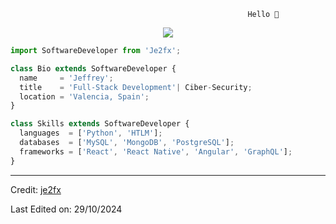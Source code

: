                                                          Hello 👋



<p align="center">
  <img src="https://github.com/thompsonemerson/thompsonemerson/raw/master/cover-thompson.png" />
</p>

```js
import SoftwareDeveloper from 'Je2fx';

class Bio extends SoftwareDeveloper {
  name     = 'Jeffrey';
  title    = 'Full-Stack Development'| Ciber-Security;
  location = 'Valencia, Spain';
}

class Skills extends SoftwareDeveloper {
  languages  = ['Python', 'HTLM'];
  databases  = ['MySQL', 'MongoDB', 'PostgreSQL'];
  frameworks = ['React', 'React Native', 'Angular', 'GraphQL'];
}
```
----
Credit: [je2fx](https://github.com/je2fx)

Last Edited on: 29/10/2024
